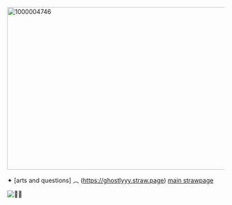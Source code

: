 <img width="736" height="377" alt="1000004746" src="https://github.com/user-attachments/assets/d2093a07-b010-4703-acf3-e06079252721" />

✦ [arts and questions] ︵
(https://ghostlyyy.straw.page) 
[main strawpage](https://ghostly-painted-shells.straw.page)
 
![🎰👻 ](https://komarev.com/ghpvc/?username=GAMBLEGHOST&color=9AC5F6&style=flat&label=🎰👻 )




